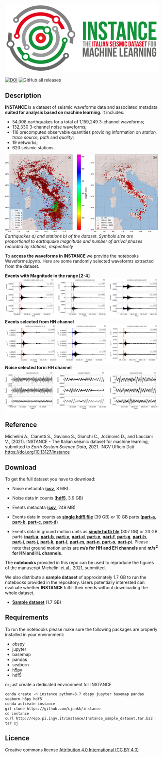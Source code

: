 ![event](docs/logo.png)

[![DOI](https://img.shields.io/badge/doi-10.13127%2Finstance-lightgray?style=flat-square)](https://doi.org/10.13127/instance)
![GitHub all releases](https://img.shields.io/github/downloads/cjunkk/instance/total?color=green&style=flat-square)

## Description
**INSTANCE** is a dataset of seismic waveforms data and associated metadata **suited for analysis based on machine learning**. It includes:
* 54,008 earthquakes for a total of 1,159,249 3-channel waveforms;
* 132,330 3-channel noise waveforms;
* 116 precomputed observable quantities providing information on *station, trace source, path* and *quality*;
* 19 networks;
* 620 seismic stations.


![maps](docs/Ita_epicenter_station.png)
*Earthquakes a) and stations b) of the dataset. Symbols size are proportional to earthquake magnitude and number of arrival phases recorded by stations, respectively*

To **access the waveforms in INSTANCE** we provide the notebooks Waveforms.ipynb. Here are some randomly selected waveforms extracted from the dataset.

**Events with Magnitude in the range [2-4]**
![wf_c](docs/Wave_count_2_M_4.png)
**Events selected from HN channel**
![wf_gm](docs/Wave_gm_HN.png)
**Noise selected form HH channel**
![wf_n](docs/Wave_noise_HH.png)


## Reference
Michelini A., Cianetti S., Gaviano S., Giunchi C., Jozinović D., and Lauciani V., (2021). INSTANCE - The Italian seismic dataset for machine learning, submitted to *Earth System Science Data*, 2021.
INGV Ufficio Dati https://doi.org/10.13127/instance

## Download
To get the full dataset you have to download:

* Noise metadata ([**csv**](http://repo.pi.ingv.it/instance/metadata_Instance_noise.csv.bz2), 8 MB)
* Noise data in counts ([**hdf5**](http://repo.pi.ingv.it/instance/Instance_noise.tar.bz2), 3.9 GB)

* Events metadata ([**csv**](http://repo.pi.ingv.it/instance/metadata_Instance_events.csv.bz2), 249 MB)
* Events data in counts  as [**single hdf5 file**](http://repo.pi.ingv.it/instance/Instance_events_counts.tar.bz2) (39 GB) or 10 GB parts ([**part-a**](http://repo.pi.ingv.it/instance/Instance_events_counts.tar.bz2.part-a), [**part-b**](http://repo.pi.ingv.it/instance/Instance_events_counts.tar.bz2.part-b), [**part-c**](http://repo.pi.ingv.it/instance/Instance_events_counts.tar.bz2.part-c), [**part-d**](http://repo.pi.ingv.it/instance/Instance_events_counts.tar.bz2.part-d))

* Events data in ground motion units as [**single hdf5 file**](http://repo.pi.ingv.it/instance/Instance_events_gm.tar.bz2) (307 GB) or
20 GB parts ([**part-a**](http://repo.pi.ingv.it/instance/Instance_events_gm.tar.bz2.part-a),
[**part-b**](http://repo.pi.ingv.it/instance/Instance_events_gm.tar.bz2.part-b),
[**part-c**](http://repo.pi.ingv.it/instance/Instance_events_gm.tar.bz2.part-c),
[**part-d**](http://repo.pi.ingv.it/instance/Instance_events_gm.tar.bz2.part-d),
[**part-e**](http://repo.pi.ingv.it/instance/Instance_events_gm.tar.bz2.part-e),
[**part-f**](http://repo.pi.ingv.it/instance/Instance_events_gm.tar.bz2.part-f),
[**part-g**](http://repo.pi.ingv.it/instance/Instance_events_gm.tar.bz2.part-g),
[**part-h**](http://repo.pi.ingv.it/instance/Instance_events_gm.tar.bz2.part-h),
[**part-i**](http://repo.pi.ingv.it/instance/Instance_events_gm.tar.bz2.part-i),
[**part-j**](http://repo.pi.ingv.it/instance/Instance_events_gm.tar.bz2.part-j),
[**part-k**](http://repo.pi.ingv.it/instance/Instance_events_gm.tar.bz2.part-k),
[**part-l**](http://repo.pi.ingv.it/instance/Instance_events_gm.tar.bz2.part-l),
[**part-m**](http://repo.pi.ingv.it/instance/Instance_events_gm.tar.bz2.part-m),
[**part-n**](http://repo.pi.ingv.it/instance/Instance_events_gm.tar.bz2.part-n),
[**part-o**](http://repo.pi.ingv.it/instance/Instance_events_gm.tar.bz2.part-o),
[**part-p**](http://repo.pi.ingv.it/instance/Instance_events_gm.tar.bz2.part-p)). Please note that ground motion units are **m/s for HH and EH channels** and **m/s<sup>2</sup> for HN and HL channels**.

The **notebooks** provided in this repo can be used to reproduce the figures of the manuscript Michelini et al., 2021, submitted.

We also distribute a **sample dataset** of approximately 1.7 GB to run the notebooks provided in the repository. Users potentially interested can evaluate whether **INSTANCE** fulfill their needs without downloading the whole dataset.

* [**Sample dataset**](http://repo.pi.ingv.it/instance/Instance_sample_dataset.tar.bz2) (1.7 GB)


## Requirements
To run the notebooks please make sure the following packages are properly installed in your environment:
* obspy
* jupyter
* basemap
* pandas
* seaborn
* h5py
* hdf5

 or just create a dedicated environment for INSTANCE

 ```
conda create -n instance python=3.7 obspy jupyter basemap pandas seaborn h5py hdf5
conda activate instance
git clone https://github.com/cjunkk/instance
cd instance
curl http://repo.pi.ingv.it/instance/Instance_sample_dataset.tar.bz2 | tar xj
```
## Licence

Creative commons license [Attribution 4.0 International (CC BY 4.0)](https://creativecommons.org/licenses/by/4.0/legalcode)
